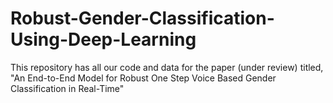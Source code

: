 # Robust-Gender-Classification-Using-Deep-Learning
This repository has all our code and data for the paper (under review) titled, "An End-to-End Model for Robust One Step Voice Based Gender Classification in Real-Time" 
